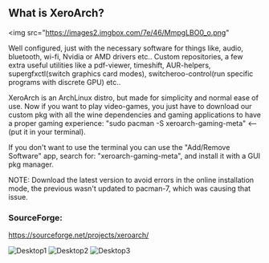 ## What is XeroArch?

<img src="https://images2.imgbox.com/7e/46/MmpgLBO0_o.png"

Well configured, just with the necessary software for things like, audio, bluetooth, wi-fi, Nvidia or AMD drivers etc..
Custom repositories, a few extra useful utilities like a pdf-viewer, timeshift, AUR-helpers, supergfxctl(switch graphics card modes), switcheroo-control(run specific programs with discrete GPU) etc..

XeroArch is an ArchLinux distro, but made for simplicity and normal ease of use. Now if you want to play video-games, you just have to download our custom pkg with all the wine dependencies and gaming applications to have a proper gaming experience:
"sudo pacman -S xeroarch-gaming-meta" <--(put it in your terminal).

If you don't want to use the terminal you can use the "Add/Remove Software" app, search for: "xeroarch-gaming-meta", and install it with a GUI pkg manager.

NOTE: Download the latest version to avoid errors in the online installation mode, the previous wasn't updated to pacman-7, which was causing that issue.

### SourceForge: 
https://sourceforge.net/projects/xeroarch/

![Desktop1](https://images2.imgbox.com/a7/60/4cl3Uelz_o.png)
![Desktop2](https://images2.imgbox.com/c3/02/DzBfQMHs_o.png)
![Desktop3](https://images2.imgbox.com/ec/24/ygJzrE8H_o.png)

